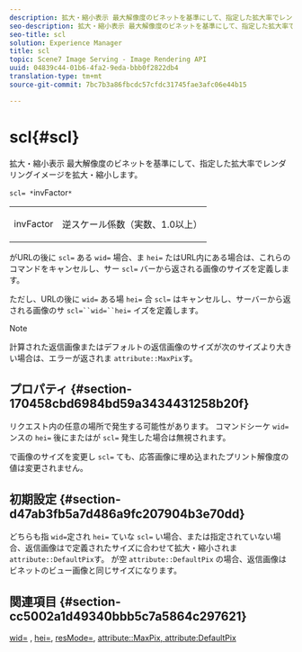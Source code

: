 ```yaml
---
description: 拡大・縮小表示 最大解像度のビネットを基準にして、指定した拡大率でレンダリングイメージを拡大・縮小します。
seo-description: 拡大・縮小表示 最大解像度のビネットを基準にして、指定した拡大率でレンダリングイメージを拡大・縮小します。
seo-title: scl
solution: Experience Manager
title: scl
topic: Scene7 Image Serving - Image Rendering API
uuid: 04839c44-01b6-4fa2-9eda-bbb0f2822db4
translation-type: tm+mt
source-git-commit: 7bc7b3a86fbcdc57cfdc31745fae3afc06e44b15

---
```



# scl{#scl}

拡大・縮小表示 最大解像度のビネットを基準にして、指定した拡大率でレンダリングイメージを拡大・縮小します。

`scl= *`invFactor`*`

<table id="simpletable_EFE352FA8EF14197B6934783A2883451"> 
 <tr class="strow"> 
  <td class="stentry"> <p><span class="codeph"> <span class="varname"> invFactor</span></span> </p></td> 
  <td class="stentry"> <p>逆スケール係数（実数、1.0以上） </p></td> 
 </tr> 
</table>

がURLの後に `scl=` ある `wid=` 場合、ま `hei=` たはURL内にある場合は、これらのコマンドをキャンセルし、サー `scl=` バーから返される画像のサイズを定義します。

ただし、URLの後に `wid=` ある場 `hei=` 合 `scl=` はキャンセルし、サーバーから返される画像のサ `scl=``wid=``hei=` イズを定義します。

>[!NOTE]
>
>計算された返信画像またはデフォルトの返信画像のサイズが次のサイズより大きい場合は、エラーが返されま `attribute::MaxPix`す。

## プロパティ {#section-170458cbd6984bd59a3434431258b20f}

リクエスト内の任意の場所で発生する可能性があります。 コマンドシーケ `wid=` ンスの `hei=` 後にまたはが `scl=` 発生した場合は無視されます。

で画像のサイズを変更し `scl=` ても、応答画像に埋め込まれたプリント解像度の値は変更されません。

## 初期設定 {#section-d47ab3fb5a7d486a9fc207904b3e70dd}

どちらも指 `wid=`定され `hei=` ていな `scl=` い場合、または指定されていない場合、返信画像はで定義されたサイズに合わせて拡大・縮小されま `attribute::DefaultPix`す。 が空 `attribute::DefaultPix` の場合、返信画像はビネットのビュー画像と同じサイズになります。

## 関連項目 {#section-cc5002a1d49340bbb5c7a5864c297621}

[wid=](../../../../../ir-api/http-protocol/image-rendering-api-ref/c-ir-http-protocol-ref/c-ir-http-protocol-command-reference/r-ir-wid.md#reference-b7e691b0624941168c94b2749ae233ec) , [hei=](../../../../../ir-api/http-protocol/image-rendering-api-ref/c-ir-http-protocol-ref/c-ir-http-protocol-command-reference/r-ir-hei.md#reference-1c08f60365a94417a39867c09cac5478), [resMode=](../../../../../ir-api/http-protocol/image-rendering-api-ref/c-ir-http-protocol-ref/c-ir-http-protocol-command-reference/r-ir-http-resmode.md#reference-851a5b636f8948cfb11456c9b7dab0d3), [attribute::MaxPix](../../../../../ir-api/material-cat/image-rendering-api-ref/c-ir-material-catalog/c-ir-attributes-reference/r-ir-maxpix.md#reference-569f186bbc2840a6bd3cffa8ff3e7657)[, attribute:DefaultPix](../../../../../ir-api/material-cat/image-rendering-api-ref/c-ir-material-catalog/c-ir-attributes-reference/r-ir-defaultpix.md#reference-102c98f9b5d24d2aaaeb756653fb0e6f)
